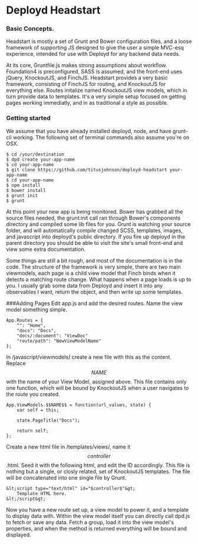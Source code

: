# Deployd Headstart
### Basic Concepts.
Headstart is mostly a set of Grunt and Bower configuration files, and a loose framework of supporting JS designed to give the user a simple MVC-esq experience, intended for use with Deployd for any backend data needs.

At its core, Gruntfile.js makes strong assumptions about workflow. Foundation4 is preconfigured, SASS is assumed, and the front-end uses jQuery, KnockoutJS, and FinchJS. Headstart provides a very basic framework, consisting of FinchJS for routing, and KnockoutJS for everything else. Routes initalize named KnockoutJS view models, which in turn provide data to templates. It's a very simple setup focused on getting pages working immediatly, and in as traditional a style as possible.

### Getting started
We assume that you have already installed deployd, node, and have grunt-cli working. The following set of terminal commands also assume you're on OSX.

    $ cd /your/destination
    $ dpd create your-app-name
    $ cd your-app-name
    $ git clone https://github.com/titusjohnson/deployd-headstart your-app-name
    $ cd your-app-name
    $ npm install
    $ bower install
    $ grunt init
    $ grunt

At this point your new app is being monitored. Bower has grabbed all the source files needed, the grunt:init call ran through Bower's components directory and compiled some lib files for you. Grunt is watching your source folder, and will automatically compile changed SCSS, templates, images, and javascript into deployd's public directory. If you fire up deployd in the parent directory you should be able to visit the site's small front-end and view some extra documentation.

Some things are still a bit rough, and most of the documentation is in the code. The structure of the framework is very simple, there are two main viewmodels, each page is a child view model that Finch binds when it detects a matching route change. What happens when a page loads is up to you. I usually grab some data from Deployd and insert it into any observables I want, return the object, and then write up some templates.

###Adding Pages
Edit app.js and add the desired routes. Name the view model something simple.

    App.Routes = {
        "": "Home",
        "docs": "Docs",
        "docs/:document": "ViewDoc"
        "route/path": "NewViewModelName"
    };

In /javascript/viewmodels/ create a new file with this as the content. Replace $$NAME$$ with the name of your View Model, assigned above. This file contains only one function, which will be bound by KnockoutJS when a user navigates to the route you created.

    App.ViewModels.$$NAME$$ = function(url_values, state) {
        var self = this;

        state.PageTitle("Docs");

        return self;
    };

Create a new html file in /templates/views/, name it $$controller$$.html. Seed it with the following html, and edit the ID  accordingly. This file is nothing but a single, or closly related, set of KnockoutJS templates. The file will be concatenated into one single file by Grunt.

    &lt;script type="text/html" id="$controller$"&gt;
        Template HTML here.
    &lt;/script&gt;

Now you have a new route set up, a view model to power it, and a template to display data with. Within the view model itself you can directly call dpd.js to fetch or save any data. Fetch a group, load it into the view model's properties, and when the method is returned everything will be bound and displayed.